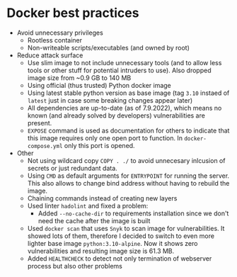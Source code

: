# Docker best practices

* Avoid unnecessary privileges
  * Rootless container
  * Non-writeable scripts/executables (and owned by root)
* Reduce attack surface
  * Use slim image to not include unnecessary tools (and to allow less tools or other stuff for potential intruders to use). Also dropped image size from ~0.9 GB to 140 MB
  * Using official (thus trusted) Python docker image
  * Using latest stable python version as base image (tag `3.10` instaed of `latest` just in case some breaking changes appear later)
  * All dependencies are up-to-date (as of 7.9.2022), which means no known (and already solved by developers) vulnerabilities are present.
  * `EXPOSE` command is used as documentation for others to indicate that this image requires only one open port to function. In `docker-compose.yml` only this port is opened.
* Other
  * Not using wildcard copy `COPY . ./` to avoid unnecesary inlcusion of secrets or just redundant data.
  * Using `CMD` as default arguments for `ENTRYPOINT` for running the server. This also allows to change bind address without having to rebuild the image.
  * Chaining commands instead of creating new layers
  * Used linter `hadolint` and fixed a problem:
    * Added `--no-cache-dir` to requirements installation since we don't need the cache after the image is built
  * Used `docker scan` that uses `Snyk` to scan image for vulnerabilities. It showed lots of them, therefore I decided to switch to even more lighter base image `python:3.10-alpine`. Now it shows zero vulnerabilities and resulting image size is 61.3 MB.
  * Added `HEALTHCHECK` to detect not only termination of webserver process but also other problems
